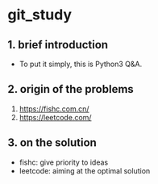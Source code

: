 # git_study

## 1. brief introduction

- To put it simply, this is Python3 Q&A.

## 2. origin of the problems

1. https://fishc.com.cn/
2. https://leetcode.com/

## 3. on the solution

- fishc:    give priority to ideas
- leetcode: aiming at the optimal solution

